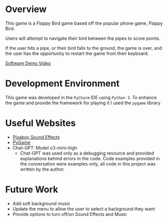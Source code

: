 # Overview

This game is a Flappy Bird game based off the popular phone game, Flappy Bird.

Users will attempt to navigate their bird between the pipes to score points. 

If the user hits a pipe, or their bird falls to the ground, the game is over, and the user has the opportunity to restart the game from their keyboard. 

[Software Demo Video](https://youtu.be/s1JRr7lHfdo)

# Development Environment

This game was developed in the `PyCharm` IDE using `Python 3`. 
To enhance the game and provide the framework for playing it I used the `pygame` library

# Useful Websites

* [Pixaboy Sound Effects](https://pixabay.com/sound-effects/)
* [PyGame](https://www.pygame.org/docs/)
* Chat-GPT: Model o3-mini-high
  * Chat-GPT was used only as a debugging resource and provided explanations behind errors in the code. Code examples provided in the conversation were examples only, all code in this project was written by the author.

# Future Work

* Add soft background music
* Update the menu to allow the user to select a background they want
* Provide options to turn off/on Sound Effects and Music 